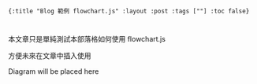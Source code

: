     {:title "Blog 範例 flowchart.js" :layout :post :tags [""] :toc false}


# 


## 

本文章只是單純測試本部落格如何使用 flowchart.js 

方便未來在文章中插入使用

<div id="diagram">Diagram will be placed here</div>
<script src="https://raw.githubusercontent.com/DmitryBaranovskiy/raphael/master/raphael.min.js"></script>
<script src="https://cdnjs.cloudflare.com/ajax/libs/flowchart/1.8.0/flowchart.min.js"></script>
<script src="../../data/flowchart_example.js"></script>

